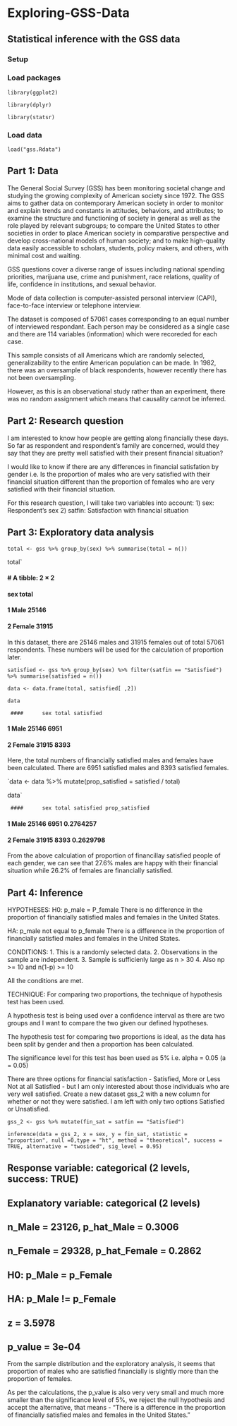 # Exploring-GSS-Data

## Statistical inference with the GSS data

### Setup
### Load packages
`library(ggplot2)`

`library(dplyr)`

`library(statsr)`

### Load data
`load("gss.Rdata")`

## Part 1: Data
The General Social Survey (GSS) has been monitoring societal change and studying the growing complexity of American society since 1972. The GSS aims to gather data on contemporary American society in order to monitor and explain trends and constants in attitudes, behaviors, and attributes; to examine the structure and functioning of society in general as well as the role played by relevant subgroups; to compare the United States to other societies in order to place American society in comparative perspective and develop cross-national models of human society; and to make high-quality data easily accessible to scholars, students, policy makers, and others, with minimal cost and waiting.

GSS questions cover a diverse range of issues including national spending priorities, marijuana use, crime and punishment, race relations, quality of life, confidence in institutions, and sexual behavior.

Mode of data collection is computer-assisted personal interview (CAPI), face-to-face interview or telephone interview.

The dataset is composed of 57061 cases corresponding to an equal number of interviewed respondant. Each person may be considered as a single case and there are 114 variables (information) which were recoreded for each case.

This sample consists of all Americans which are randomly selected, generalizability to the entire American population can be made. In 1982, there was an oversample of black respondents, however recently there has not been oversampling.

However, as this is an observational study rather than an experiment, there was no random assignment which means that causality cannot be inferred.

## Part 2: Research question
I am interested to know how people are getting along financially these days. So far as respondent and respondent’s family are concerned, would they say that they are pretty well satisfied with their present financial situation?

I would like to know if there are any differences in financial satisfation by gender i.e. Is the proportion of males who are very satisfied with their financial situation different than the proportion of females who are very satisfied with their financial situation.

For this research question, I will take two variables into account: 1) sex: Respondent’s sex 2) satfin: Satisfaction with financial situation

## Part 3: Exploratory data analysis

`total <- gss %>%
  group_by(sex) %>%
  summarise(total = n())`

total`

 #### # A tibble: 2 × 2
####      sex total
####   <fctr> <int>
#### 1   Male 25146
#### 2 Female 31915

In this dataset, there are 25146 males and 31915 females out of total 57061 respondents. These numbers will be used for the calculation of proportion later.

`satisfied <- gss %>%
  group_by(sex) %>%
  filter(satfin == "Satisfied") %>%
  summarise(satisfied = n())`

`data <- data.frame(total, satisfied[ ,2])`

`data`

     ####      sex total satisfied
#### 1   Male 25146      6951
#### 2 Female 31915      8393


Here, the total numbers of financially satisfied males and females have been calculated. There are 6951 satisfied males and 8393 satisfied females.

`data <- data %>%
  mutate(prop_satisfied = satisfied / total)

data`

     ####      sex total satisfied prop_satisfied
#### 1   Male 25146      6951      0.2764257
#### 2 Female 31915      8393      0.2629798

From the above calculation of proportion of financillay satisfied people of each gender, we can see that 27.6% males are happy with their financial situation while 26.2% of females are financially satisfied.

## Part 4: Inference
HYPOTHESES: H0: p_male = P_female There is no difference in the proportion of financially satisfied males and females in the United States.

HA: p_male not equal to p_female There is a difference in the proportion of financially satisfied males and females in the United States.

CONDITIONS: 1. This is a randomly selected data. 2. Observations in the sample are independent. 3. Sample is sufficienly large as n > 30 4. Also np >= 10 and n(1-p) >= 10

All the conditions are met.

TECHNIQUE: For comparing two proportions, the technique of hypothesis test has been used.

A hypothesis test is being used over a confidence interval as there are two groups and I want to compare the two given our defined hypotheses.

The hypothesis test for comparing two proportions is ideal, as the data has been split by gender and then a proportion has been calculated.

The significance level for this test has been used as 5% i.e. alpha = 0.05 (a = 0.05)

There are three options for financial satisfaction - Satisfied, More or Less Not at all Satisfied - but I am only interested about those individuals who are very well satisfied. Create a new dataset gss_2 with a new column for whether or not they were satisfied. I am left with only two options Satisfied or Unsatisfied.

`gss_2 <- gss %>%
  mutate(fin_sat = satfin == "Satisfied")`
  
`inference(data = gss_2, x = sex, y = fin_sat, statistic = "proportion", null =0,type = "ht", method = "theoretical", success = TRUE, alternative = "twosided", sig_level = 0.95)`

## Response variable: categorical (2 levels, success: TRUE)
## Explanatory variable: categorical (2 levels) 
## n_Male = 23126, p_hat_Male = 0.3006
## n_Female = 29328, p_hat_Female = 0.2862
## H0: p_Male =  p_Female
## HA: p_Male != p_Female
## z = 3.5978
## p_value = 3e-04




From the sample distribution and the exploratory analysis, it seems that proportion of males who are satisfied financially is slightly more than the proportion of females.

As per the calculations, the p_value is also very very small and much more smaller than the significance level of 5%, we reject the null hypothesis and accept the alternative, that means - “There is a difference in the proportion of financially satisfied males and females in the United States.”


